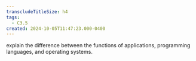 ```yaml
---
transcludeTitleSize: h4
tags:
  - C3.5
created: 2024-10-05T11:47:23.000-0400
---
```

explain the difference between the functions of applications, programming languages, and operating systems.